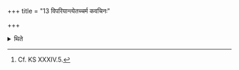 +++
title = "13 विपरियान्त्येतच्चर्म कवचिनः"

+++

<details><summary>थिते</summary>

13. The armoured persons (on the chariots) move around this hide.[^1]  

[^1]: Cf. KS XXXIV.5. 
</details>
